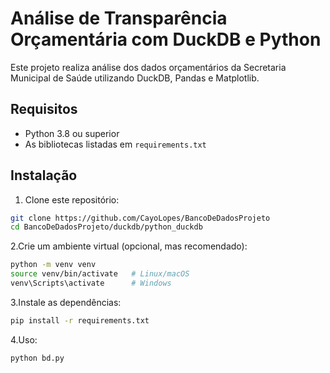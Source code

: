 # Análise de Transparência Orçamentária com DuckDB e Python

Este projeto realiza análise dos dados orçamentários da Secretaria Municipal de Saúde utilizando DuckDB, Pandas e Matplotlib.

## Requisitos

- Python 3.8 ou superior
- As bibliotecas listadas em `requirements.txt`

## Instalação

1. Clone este repositório:

```bash
git clone https://github.com/CayoLopes/BancoDeDadosProjeto
cd BancoDeDadosProjeto/duckdb/python_duckdb
```

2.Crie um ambiente virtual (opcional, mas recomendado):

```bash
python -m venv venv
source venv/bin/activate   # Linux/macOS
venv\Scripts\activate      # Windows
```

3.Instale as dependências:

```bash
pip install -r requirements.txt
```

4.Uso:

```bash
python bd.py
```
